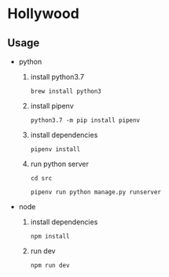 # Hollywood

## Usage

* python
    
    1. install python3.7

        `brew install python3`

    2. install pipenv

        `python3.7 -m pip install pipenv`

    3. install dependencies

        `pipenv install`

    4. run python server

         `cd src`
        

        `pipenv run python manage.py runserver`

* node

    1. install dependencies

        `npm install`

    2. run dev

        `npm run dev`   